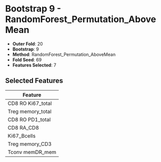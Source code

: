 # Bootstrap 9 - RandomForest_Permutation_AboveMean

- **Outer Fold**: 20
- **Bootstrap**: 9
- **Method**: RandomForest_Permutation_AboveMean
- **Fold Seed**: 69
- **Features Selected**: 7

## Selected Features

| Feature |
|---------|
| CD8 RO Ki67_total |
| Treg memory_total |
| CD8 RO PD1_total |
| CD8 RA_CD8 |
| Ki67_Bcells |
| Treg memory_CD3 |
| Tconv memDR_mem |
